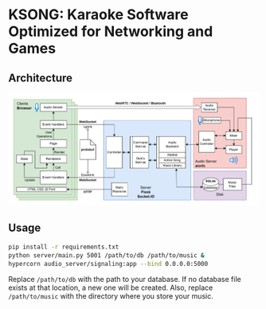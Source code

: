 # KSONG: Karaoke Software Optimized for Networking and Games

## Architecture

![](ksong-arch.png) 

## Usage

```bash
pip install -r requirements.txt
python server/main.py 5001 /path/to/db /path/to/music &
hypercorn audio_server/signaling:app --bind 0.0.0.0:5000
```

Replace `/path/to/db` with the path to your database. If no database file exists at that location, a new one will be created. Also, replace `/path/to/music` with the directory where you store your music.